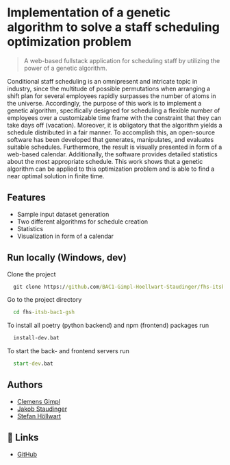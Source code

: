 
# Implementation of a genetic algorithm to solve a staff scheduling optimization problem

> A web-based fullstack application for scheduling staff by utilizing the power of a genetic algorithm.

Conditional staff scheduling is an omnipresent and intricate topic in industry, since the multitude of possible permutations when arranging a shift plan for several employees rapidly surpasses the number of atoms in the universe. Accordingly, the purpose of this work is to implement a genetic algorithm, specifically designed for scheduling a flexible number of employees over a customizable time frame with the constraint that they can take days off (vacation). Moreover, it is obligatory that the algorithm yields a schedule distributed in a fair manner. To accomplish this, an open-source software has been developed that generates, manipulates, and evaluates suitable schedules. Furthermore, the result is visually presented in form of a web-based calendar. Additionally, the software provides detailed statistics about the most appropriate schedule. This work shows that a genetic algorithm can be applied to this optimization problem and is able to find a near optimal solution in finite time.

## Features

- Sample input dataset generation
- Two different algorithms for schedule creation
- Statistics
- Visualization in form of a calendar

## Run locally (Windows, dev)

Clone the project

```bat
  git clone https://github.com/BAC1-Gimpl-Hoellwart-Staudinger/fhs-itsb-bac1-gsh.git
```

Go to the project directory

```bat
  cd fhs-itsb-bac1-gsh
```

To install all poetry (python backend) and npm (frontend) packages run

```bat
  install-dev.bat
```

To start the back- and frontend servers run

```bat
  start-dev.bat
```

## Authors

- [Clemens Gimpl](https://www.github.com/cgimpl)
- [Jakob Staudinger](https://www.github.com/concitusyt) 
- [Stefan Höllwart](https://www.github.com/shoellwart)

## 🔗 Links

- [GitHub](https://github.com/BAC1-Gimpl-Hoellwart-Staudinger/fhs-itsb-bac1-gsh>)
